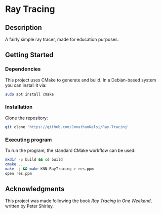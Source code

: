 # Ray Tracing

## Description
A fairly simple ray tracer, made for education purposes.
## Getting Started

### Dependencies

This project uses CMake to generate and build. In a Debian-based system you can install it via:
```bash
sudo apt install cmake
```

### Installation

Clone the repository:
```bash
git clone 'https://github.com/JonathanKelsi/Ray-Tracing'
```

### Executing program

To run the program, the standard CMake workflow can be used:
```bash
mkdir -p build && cd build
cmake ..
make -j && make KNN-RayTracing > res.ppm
open res.ppm
```

## Acknowledgments
This project was made following the book *Ray Tracing In One Weekend*, written by Peter Shirley.
